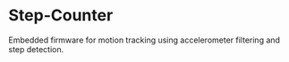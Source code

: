 # Step-Counter
Embedded firmware for motion tracking using accelerometer filtering and step detection.

